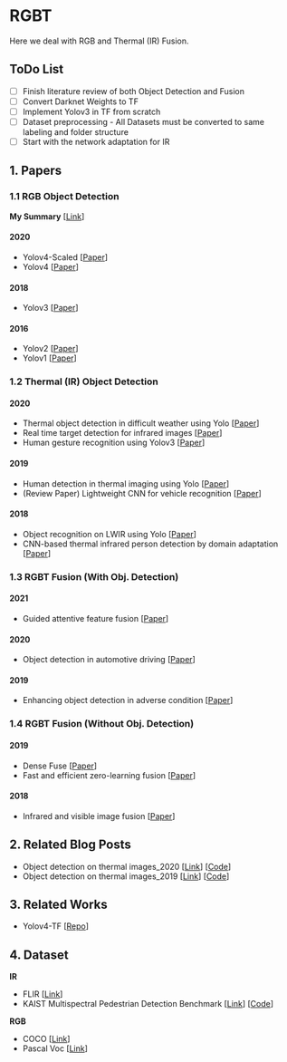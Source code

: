 # RGBT

Here we deal with RGB and Thermal (IR) Fusion.

## ToDo List

- [ ] Finish literature review of both Object Detection and Fusion 
- [ ] Convert Darknet Weights to TF
- [ ] Implement Yolov3 in TF from scratch
- [ ] Dataset preprocessing - All Datasets must be converted to same labeling and folder structure
- [ ] Start with the network adaptation for IR

## 1. Papers

### 1.1 RGB Object Detection

**My Summary** [[Link](https://drive.google.com/file/d/1JqPu_-s-JKxE3qVvJS_efO3kZUitP1VH/view?usp=sharing)]

#### 2020
- <a name=""></a> Yolov4-Scaled [[Paper](https://drive.google.com/file/d/19n-CJ8Bt3egjaxcWETfEv5QXyu7KQ2jS/view?usp=sharing)]
- <a name=""></a> Yolov4 [[Paper](https://drive.google.com/file/d/1FDsMBfLjIBgIBuUJjw2r_pm9wLlKN_1T/view?usp=sharing)]

#### 2018
- <a name=""></a> Yolov3 [[Paper](https://drive.google.com/file/d/1ztX_qpFn7XenS3fjRCNj4E9PhnpKwkjy/view?usp=sharing)]

#### 2016
- <a name=""></a> Yolov2 [[Paper](https://drive.google.com/file/d/1VF-lJsSCS-xzKDYE_Eq7WZykLvHH8O7x/view?usp=sharing)]
- <a name=""></a> Yolov1 [[Paper](https://drive.google.com/file/d/1VDlmjDIvMrUDps2geiQELo5KvOVbpSAE/view?usp=sharing)]

### 1.2 Thermal (IR) Object Detection

#### 2020
- <a name=""></a> Thermal object detection in difficult weather using Yolo [[Paper](https://drive.google.com/file/d/1HgePMFEwBB1XbkwVt8svWzNMo5Qmi6bw/view?usp=sharing)]
- <a name=""></a> Real time target detection for infrared images [[Paper](https://drive.google.com/file/d/1ub95QLOVAXUSxMLbcr8GFDXN4vLRoAlE/view?usp=sharing)]
- <a name=""></a> Human gesture recognition using Yolov3 [[Paper](https://drive.google.com/file/d/1XaMM0bGEWz-1fOfKXm9IzU4j69v06K-r/view?usp=sharing)]

#### 2019
- <a name=""></a> Human detection in thermal imaging using Yolo [[Paper](https://drive.google.com/file/d/1S2fGjzgNi8ri273Cl3NVMef3QET19oMF/view?usp=sharing)]
- <a name=""></a> (Review Paper) Lightweight CNN for vehicle recognition [[Paper](https://drive.google.com/file/d/1Q4ekOgBh21eXvaou02AbMCYSCuVoJgvd/view?usp=sharing)]

#### 2018
- <a name=""></a> Object recognition on LWIR using Yolo [[Paper](https://drive.google.com/file/d/1qrbEuAILS947vU5JurtAK3o5Uacrd-zm/view?usp=sharing)]
- <a name=""></a> CNN-based thermal infrared person detection by domain adaptation [[Paper](https://drive.google.com/file/d/1Zb_PZqeh214FLLuvugMNGsZzlhkosoJR/view?usp=sharing)]

### 1.3 RGBT Fusion (With Obj. Detection)

#### 2021
- <a name=""></a> Guided attentive feature fusion [[Paper](https://drive.google.com/file/d/1h7Wkq2zlO5T5dp67FVHXgw3SknVEADnD/view?usp=sharing)]

#### 2020
- <a name=""></a> Object detection in automotive driving [[Paper](https://drive.google.com/file/d/1-vLFw_QOADS9mfxrxFVDxys_6oqzFlkz/view?usp=sharing)]

#### 2019
- <a name=""></a> Enhancing object detection in adverse condition [[Paper](https://drive.google.com/file/d/1v6rwjBx-SVBXeD3UJEVkqaV0fAQIwEJ2/view?usp=sharing)]

### 1.4 RGBT Fusion (Without Obj. Detection)

#### 2019
- <a name=""></a> Dense Fuse [[Paper](https://drive.google.com/file/d/14vhuKERvxszemPcAypAbhSA5ban4eG55/view?usp=sharing)]
- <a name=""></a> Fast and efficient zero-learning fusion [[Paper](https://drive.google.com/file/d/1dy_JcuO0vEXpJiBhcsbDyHJqEfNnrqFK/view?usp=sharing)]

#### 2018
- <a name=""></a> Infrared and visible image fusion [[Paper](https://drive.google.com/file/d/1iHY_EEgOfcwvAiLGXnv3gAJu7RGY_YVc/view?usp=sharing)]

## 2. Related Blog Posts 

- <a name=""></a> Object detection on thermal images_2020 [[Link](https://medium.com/@joehoeller/object-detection-on-thermal-images-f9526237686a)] [[Code](https://github.com/joehoeller/Object-Detection-on-Thermal-Images)]
- <a name=""></a> Object detection on thermal images_2019 [[Link](https://medium.com/swlh/object-detection-on-thermal-images-4f3410a89db4)] [[Code](https://github.com/enesozi/object-detection)]

## 3. Related Works

- <a name=""></a> Yolov4-TF [[Repo](https://github.com/hunglc007/tensorflow-yolov4-tflite)]

## 4. Dataset

**IR**
- <a name=""></a> FLIR [[Link](https://www.flir.com/oem/adas/adas-dataset-form/)]
- <a name=""></a> KAIST Multispectral Pedestrian Detection Benchmark [[Link](https://sites.google.com/site/pedestrianbenchmark/)] [[Code](https://github.com/SoonminHwang/rgbt-ped-detection)]

**RGB**
- <a name=""></a> COCO [[Link](https://cocodataset.org/#home)]
- <a name=""></a> Pascal Voc [[Link](http://host.robots.ox.ac.uk/pascal/VOC/)]
